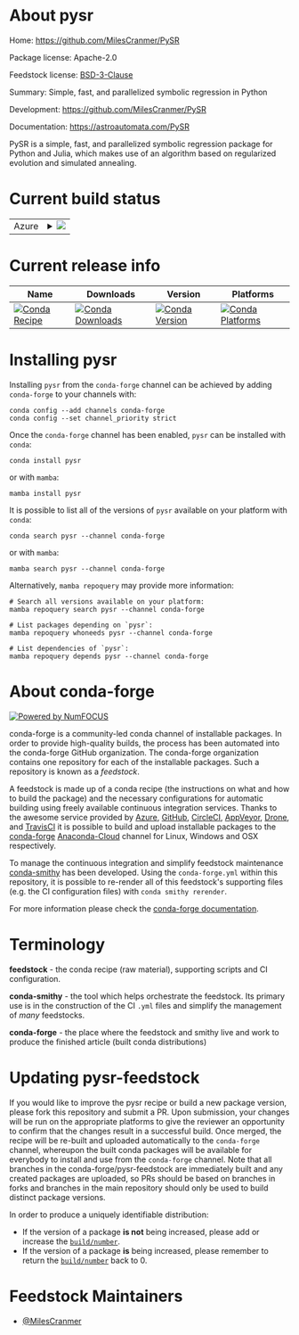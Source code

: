 About pysr
==========

Home: https://github.com/MilesCranmer/PySR

Package license: Apache-2.0

Feedstock license: [BSD-3-Clause](https://github.com/conda-forge/pysr-feedstock/blob/main/LICENSE.txt)

Summary: Simple, fast, and parallelized symbolic regression in Python

Development: https://github.com/MilesCranmer/PySR

Documentation: https://astroautomata.com/PySR

PySR is a simple, fast, and parallelized symbolic regression package for Python and Julia, which makes use of an algorithm based on regularized evolution and simulated annealing.


Current build status
====================


<table>
    
  <tr>
    <td>Azure</td>
    <td>
      <details>
        <summary>
          <a href="https://dev.azure.com/conda-forge/feedstock-builds/_build/latest?definitionId=15111&branchName=main">
            <img src="https://dev.azure.com/conda-forge/feedstock-builds/_apis/build/status/pysr-feedstock?branchName=main">
          </a>
        </summary>
        <table>
          <thead><tr><th>Variant</th><th>Status</th></tr></thead>
          <tbody><tr>
              <td>linux_64_python3.10.____cpython</td>
              <td>
                <a href="https://dev.azure.com/conda-forge/feedstock-builds/_build/latest?definitionId=15111&branchName=main">
                  <img src="https://dev.azure.com/conda-forge/feedstock-builds/_apis/build/status/pysr-feedstock?branchName=main&jobName=linux&configuration=linux_64_python3.10.____cpython" alt="variant">
                </a>
              </td>
            </tr><tr>
              <td>linux_64_python3.7.____cpython</td>
              <td>
                <a href="https://dev.azure.com/conda-forge/feedstock-builds/_build/latest?definitionId=15111&branchName=main">
                  <img src="https://dev.azure.com/conda-forge/feedstock-builds/_apis/build/status/pysr-feedstock?branchName=main&jobName=linux&configuration=linux_64_python3.7.____cpython" alt="variant">
                </a>
              </td>
            </tr><tr>
              <td>linux_64_python3.8.____cpython</td>
              <td>
                <a href="https://dev.azure.com/conda-forge/feedstock-builds/_build/latest?definitionId=15111&branchName=main">
                  <img src="https://dev.azure.com/conda-forge/feedstock-builds/_apis/build/status/pysr-feedstock?branchName=main&jobName=linux&configuration=linux_64_python3.8.____cpython" alt="variant">
                </a>
              </td>
            </tr><tr>
              <td>linux_64_python3.9.____cpython</td>
              <td>
                <a href="https://dev.azure.com/conda-forge/feedstock-builds/_build/latest?definitionId=15111&branchName=main">
                  <img src="https://dev.azure.com/conda-forge/feedstock-builds/_apis/build/status/pysr-feedstock?branchName=main&jobName=linux&configuration=linux_64_python3.9.____cpython" alt="variant">
                </a>
              </td>
            </tr><tr>
              <td>osx_64_python3.10.____cpython</td>
              <td>
                <a href="https://dev.azure.com/conda-forge/feedstock-builds/_build/latest?definitionId=15111&branchName=main">
                  <img src="https://dev.azure.com/conda-forge/feedstock-builds/_apis/build/status/pysr-feedstock?branchName=main&jobName=osx&configuration=osx_64_python3.10.____cpython" alt="variant">
                </a>
              </td>
            </tr><tr>
              <td>osx_64_python3.7.____cpython</td>
              <td>
                <a href="https://dev.azure.com/conda-forge/feedstock-builds/_build/latest?definitionId=15111&branchName=main">
                  <img src="https://dev.azure.com/conda-forge/feedstock-builds/_apis/build/status/pysr-feedstock?branchName=main&jobName=osx&configuration=osx_64_python3.7.____cpython" alt="variant">
                </a>
              </td>
            </tr><tr>
              <td>osx_64_python3.8.____cpython</td>
              <td>
                <a href="https://dev.azure.com/conda-forge/feedstock-builds/_build/latest?definitionId=15111&branchName=main">
                  <img src="https://dev.azure.com/conda-forge/feedstock-builds/_apis/build/status/pysr-feedstock?branchName=main&jobName=osx&configuration=osx_64_python3.8.____cpython" alt="variant">
                </a>
              </td>
            </tr><tr>
              <td>osx_64_python3.9.____cpython</td>
              <td>
                <a href="https://dev.azure.com/conda-forge/feedstock-builds/_build/latest?definitionId=15111&branchName=main">
                  <img src="https://dev.azure.com/conda-forge/feedstock-builds/_apis/build/status/pysr-feedstock?branchName=main&jobName=osx&configuration=osx_64_python3.9.____cpython" alt="variant">
                </a>
              </td>
            </tr>
          </tbody>
        </table>
      </details>
    </td>
  </tr>
</table>

Current release info
====================

| Name | Downloads | Version | Platforms |
| --- | --- | --- | --- |
| [![Conda Recipe](https://img.shields.io/badge/recipe-pysr-green.svg)](https://anaconda.org/conda-forge/pysr) | [![Conda Downloads](https://img.shields.io/conda/dn/conda-forge/pysr.svg)](https://anaconda.org/conda-forge/pysr) | [![Conda Version](https://img.shields.io/conda/vn/conda-forge/pysr.svg)](https://anaconda.org/conda-forge/pysr) | [![Conda Platforms](https://img.shields.io/conda/pn/conda-forge/pysr.svg)](https://anaconda.org/conda-forge/pysr) |

Installing pysr
===============

Installing `pysr` from the `conda-forge` channel can be achieved by adding `conda-forge` to your channels with:

```
conda config --add channels conda-forge
conda config --set channel_priority strict
```

Once the `conda-forge` channel has been enabled, `pysr` can be installed with `conda`:

```
conda install pysr
```

or with `mamba`:

```
mamba install pysr
```

It is possible to list all of the versions of `pysr` available on your platform with `conda`:

```
conda search pysr --channel conda-forge
```

or with `mamba`:

```
mamba search pysr --channel conda-forge
```

Alternatively, `mamba repoquery` may provide more information:

```
# Search all versions available on your platform:
mamba repoquery search pysr --channel conda-forge

# List packages depending on `pysr`:
mamba repoquery whoneeds pysr --channel conda-forge

# List dependencies of `pysr`:
mamba repoquery depends pysr --channel conda-forge
```


About conda-forge
=================

[![Powered by
NumFOCUS](https://img.shields.io/badge/powered%20by-NumFOCUS-orange.svg?style=flat&colorA=E1523D&colorB=007D8A)](https://numfocus.org)

conda-forge is a community-led conda channel of installable packages.
In order to provide high-quality builds, the process has been automated into the
conda-forge GitHub organization. The conda-forge organization contains one repository
for each of the installable packages. Such a repository is known as a *feedstock*.

A feedstock is made up of a conda recipe (the instructions on what and how to build
the package) and the necessary configurations for automatic building using freely
available continuous integration services. Thanks to the awesome service provided by
[Azure](https://azure.microsoft.com/en-us/services/devops/), [GitHub](https://github.com/),
[CircleCI](https://circleci.com/), [AppVeyor](https://www.appveyor.com/),
[Drone](https://cloud.drone.io/welcome), and [TravisCI](https://travis-ci.com/)
it is possible to build and upload installable packages to the
[conda-forge](https://anaconda.org/conda-forge) [Anaconda-Cloud](https://anaconda.org/)
channel for Linux, Windows and OSX respectively.

To manage the continuous integration and simplify feedstock maintenance
[conda-smithy](https://github.com/conda-forge/conda-smithy) has been developed.
Using the ``conda-forge.yml`` within this repository, it is possible to re-render all of
this feedstock's supporting files (e.g. the CI configuration files) with ``conda smithy rerender``.

For more information please check the [conda-forge documentation](https://conda-forge.org/docs/).

Terminology
===========

**feedstock** - the conda recipe (raw material), supporting scripts and CI configuration.

**conda-smithy** - the tool which helps orchestrate the feedstock.
                   Its primary use is in the construction of the CI ``.yml`` files
                   and simplify the management of *many* feedstocks.

**conda-forge** - the place where the feedstock and smithy live and work to
                  produce the finished article (built conda distributions)


Updating pysr-feedstock
=======================

If you would like to improve the pysr recipe or build a new
package version, please fork this repository and submit a PR. Upon submission,
your changes will be run on the appropriate platforms to give the reviewer an
opportunity to confirm that the changes result in a successful build. Once
merged, the recipe will be re-built and uploaded automatically to the
`conda-forge` channel, whereupon the built conda packages will be available for
everybody to install and use from the `conda-forge` channel.
Note that all branches in the conda-forge/pysr-feedstock are
immediately built and any created packages are uploaded, so PRs should be based
on branches in forks and branches in the main repository should only be used to
build distinct package versions.

In order to produce a uniquely identifiable distribution:
 * If the version of a package **is not** being increased, please add or increase
   the [``build/number``](https://docs.conda.io/projects/conda-build/en/latest/resources/define-metadata.html#build-number-and-string).
 * If the version of a package **is** being increased, please remember to return
   the [``build/number``](https://docs.conda.io/projects/conda-build/en/latest/resources/define-metadata.html#build-number-and-string)
   back to 0.

Feedstock Maintainers
=====================

* [@MilesCranmer](https://github.com/MilesCranmer/)


<!-- dummy commit to enable rerendering -->

